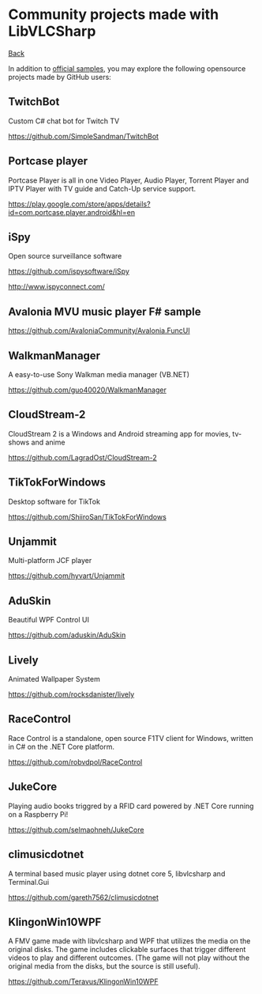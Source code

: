 # Community projects made with LibVLCSharp

[Back](home.md)

In addition  to [official samples](https://github.com/mfkl/libvlcsharp-samples), you may explore the following opensource projects made by GitHub users:

## TwitchBot 

Custom C# chat bot for Twitch TV

https://github.com/SimpleSandman/TwitchBot

## Portcase player

Portcase Player is all in one Video Player, Audio Player, Torrent Player and IPTV Player with TV guide and Catch-Up service support.

https://play.google.com/store/apps/details?id=com.portcase.player.android&hl=en

## iSpy

Open source surveillance software

https://github.com/ispysoftware/iSpy

http://www.ispyconnect.com/

## Avalonia MVU music player F# sample

https://github.com/AvaloniaCommunity/Avalonia.FuncUI

## WalkmanManager 

A easy-to-use Sony Walkman media manager (VB.NET)

https://github.com/guo40020/WalkmanManager

## CloudStream-2

CloudStream 2 is a Windows and Android streaming app for movies, tv-shows and anime

https://github.com/LagradOst/CloudStream-2

## TikTokForWindows

Desktop software for TikTok

https://github.com/ShiiroSan/TikTokForWindows

## Unjammit

Multi-platform JCF player

https://github.com/hyvart/Unjammit

## AduSkin

Beautiful WPF Control UI

https://github.com/aduskin/AduSkin

## Lively

Animated Wallpaper System

https://github.com/rocksdanister/lively

## RaceControl

Race Control is a standalone, open source F1TV client for Windows, written in C# on the .NET Core platform.

https://github.com/robvdpol/RaceControl

## JukeCore

Playing audio books triggred by a RFID card powered by .NET Core running on a Raspberry Pi!

https://github.com/selmaohneh/JukeCore

## climusicdotnet

A terminal based music player using dotnet core 5, libvlcsharp and Terminal.Gui

https://github.com/gareth7562/climusicdotnet

## KlingonWin10WPF 

A FMV game made with libvlcsharp and WPF that utilizes the media on the original disks. The game includes clickable surfaces that trigger different videos to play and different outcomes. (The game will not play without the original media from the disks, but the source is still useful). 

https://github.com/Teravus/KlingonWin10WPF
